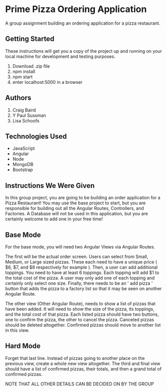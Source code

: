 # Prime Pizza Ordering Application
A group assignment building an ordering application for a pizza restaurant.

## Getting Started
These instructions will get you a copy of the project up and running on your local machine for development and testing purposes.
1. Download .zip file
2. npm install
3. npm start
4. enter localhost:5000 in a browser

## Authors
1. Craig Baird
2. Y Paul Sussman
3. Lisa Schoofs

## Technologies Used
- JavaScript
- Angular
- Node
- MongoDB
- Bootstrap

## Instructions We Were Given
In this group project, you are going to be building an order application for a Pizza Restaurant! You may use the base project to start, but you are responsible for building out all the Angular Routes, Controllers, and Factories. A Database will not be used in this application, but you are certainly welcome to add one in your free time!

## Base Mode

For the base mode, you will need two Angular Views via Angular Routes.

The first will be the actual order screen. Users can select from Small, Medium, or Large sized pizzas. These each need to have a unique price ( $6, $7, and $8 respectively for example ). Then, a user can add additional toppings. You need to have at least 6 toppings. Each topping will add $1 to the total cost of the pizza. A user may only add one of each topping and certainly only select one size. Finally, there needs to be an ' add pizza ' button that adds the pizza to a factory list so that it may be seen on another Angular Route.

The other view (Other Angular Route), needs to show a list of pizzas that have been added. It will need to show the size of the pizza, its toppings, and the total cost of that pizza. Each listed pizza should have two buttons, one to confirm the pizza, the other to cancel the pizza. Canceled pizzas should be deleted altogether. Confirmed pizzas should move to another list in this view.

## Hard Mode

Forget that last line. Instead of pizzas going to another place on the previous view, create a whole new view altogether. The third and final view should have a list of confirmed pizzas, their totals, and then a grand total of confirmed pizzas.

NOTE THAT ALL OTHER DETAILS CAN BE DECIDED ON BY THE GROUP
